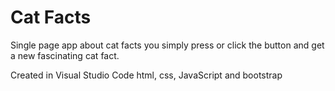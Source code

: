 # Cat Facts
Single page app about cat facts you simply press or click the button and get a new fascinating cat fact.


Created in Visual Studio Code
html, css, JavaScript and bootstrap
